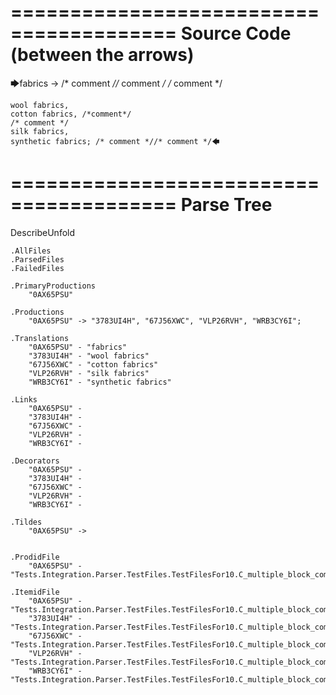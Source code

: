 ========================================
Source Code (between the arrows)
========================================

🡆fabrics -> /* comment *//* comment */
/* comment */

	wool fabrics,
	cotton fabrics, /*comment*/
	/* comment */
	silk fabrics,
	synthetic fabrics; /* comment *//* comment */🡄

========================================
Parse Tree
========================================
DescribeUnfold

    .AllFiles
    .ParsedFiles
    .FailedFiles

    .PrimaryProductions
        "0AX65PSU" 

    .Productions
        "0AX65PSU" -> "3783UI4H", "67J56XWC", "VLP26RVH", "WRB3CY6I";

    .Translations
        "0AX65PSU" - "fabrics"
        "3783UI4H" - "wool fabrics"
        "67J56XWC" - "cotton fabrics"
        "VLP26RVH" - "silk fabrics"
        "WRB3CY6I" - "synthetic fabrics"

    .Links
        "0AX65PSU" - 
        "3783UI4H" - 
        "67J56XWC" - 
        "VLP26RVH" - 
        "WRB3CY6I" - 

    .Decorators
        "0AX65PSU" - 
        "3783UI4H" - 
        "67J56XWC" - 
        "VLP26RVH" - 
        "WRB3CY6I" - 

    .Tildes
        "0AX65PSU" -> 


    .ProdidFile
        "0AX65PSU" - "Tests.Integration.Parser.TestFiles.TestFilesFor10.C_multiple_block_comments.ds"

    .ItemidFile
        "0AX65PSU" - "Tests.Integration.Parser.TestFiles.TestFilesFor10.C_multiple_block_comments.ds"
        "3783UI4H" - "Tests.Integration.Parser.TestFiles.TestFilesFor10.C_multiple_block_comments.ds"
        "67J56XWC" - "Tests.Integration.Parser.TestFiles.TestFilesFor10.C_multiple_block_comments.ds"
        "VLP26RVH" - "Tests.Integration.Parser.TestFiles.TestFilesFor10.C_multiple_block_comments.ds"
        "WRB3CY6I" - "Tests.Integration.Parser.TestFiles.TestFilesFor10.C_multiple_block_comments.ds"


